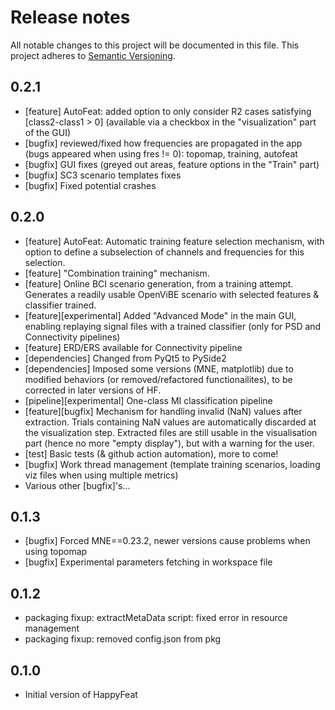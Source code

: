 # Release notes
All notable changes to this project will be documented in this file.
This project adheres to [Semantic Versioning](http://semver.org/).

## 0.2.1
- [feature] AutoFeat: added option to only consider R2 cases satisfying [class2-class1 > 0] (available via a checkbox in the "visualization" part of the GUI)
- [bugfix] reviewed/fixed how frequencies are propagated in the app (bugs appeared when using fres != 0): topomap, training, autofeat
- [bugfix] GUI fixes (greyed out areas, feature options in the "Train" part)
- [bugfix] SC3 scenario templates fixes
- [bugfix] Fixed potential crashes

## 0.2.0
- [feature] AutoFeat: Automatic training feature selection mechanism, with option to define a subselection of channels and frequencies for this selection.
- [feature] "Combination training" mechanism.
- [feature] Online BCI scenario generation, from a training attempt. Generates a readily usable OpenViBE scenario with selected features & classifier trained.
- [feature][experimental] Added "Advanced Mode" in the main GUI, enabling replaying signal files with a trained classifier (only for PSD and Connectivity pipelines)
- [feature] ERD/ERS available for Connectivity pipeline
- [dependencies] Changed from PyQt5 to PySide2
- [dependencies] Imposed some versions (MNE, matplotlib) due to modified behaviors (or removed/refactored functionailites), to be corrected in later versions of HF.
- [pipeline][experimental] One-class MI classification pipeline
- [feature][bugfix] Mechanism for handling invalid (NaN) values after extraction. Trials containing NaN values are automatically discarded at the visualization step. Extracted files are still usable in the visualisation part (hence no more "empty display"), but with a warning for the user.
- [test] Basic tests (& github action automation), more to come!
- [bugfix] Work thread management (template training scenarios, loading viz files when using multiple metrics)
- Various other [bugfix]'s...

## 0.1.3
- [bugfix] Forced MNE==0.23.2, newer versions cause problems when using topomap
- [bugfix] Experimental parameters fetching in workspace file

## 0.1.2
- packaging fixup: extractMetaData script: fixed error in resource management
- packaging fixup: removed config.json from pkg

## 0.1.0
- Initial version of HappyFeat